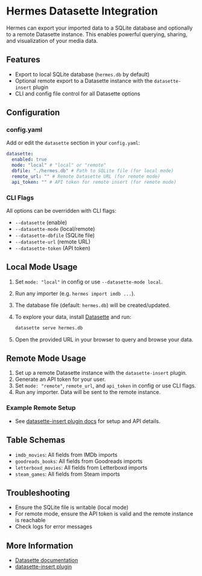 # Hermes Datasette Integration

Hermes can export your imported data to a SQLite database and optionally to a remote Datasette instance. This enables powerful querying, sharing, and visualization of your media data.

## Features

- Export to local SQLite database (`hermes.db` by default)
- Optional remote export to a Datasette instance with the `datasette-insert` plugin
- CLI and config file control for all Datasette options

## Configuration

### config.yaml

Add or edit the `datasette` section in your `config.yaml`:

```yaml
datasette:
  enabled: true
  mode: "local" # "local" or "remote"
  dbfile: "./hermes.db" # Path to SQLite file (for local mode)
  remote_url: "" # Remote Datasette URL (for remote mode)
  api_token: "" # API token for remote insert (for remote mode)
```

### CLI Flags

All options can be overridden with CLI flags:

- `--datasette` (enable)
- `--datasette-mode` (local/remote)
- `--datasette-dbfile` (SQLite file)
- `--datasette-url` (remote URL)
- `--datasette-token` (API token)

## Local Mode Usage

1. Set `mode: "local"` in config or use `--datasette-mode local`.
2. Run any importer (e.g. `hermes import imdb ...`).
3. The database file (default: `hermes.db`) will be created/updated.
4. To explore your data, install [Datasette](https://datasette.io/) and run:

   ```sh
   datasette serve hermes.db
   ```

5. Open the provided URL in your browser to query and browse your data.

## Remote Mode Usage

1. Set up a remote Datasette instance with the `datasette-insert` plugin.
2. Generate an API token for your user.
3. Set `mode: "remote"`, `remote_url`, and `api_token` in config or use CLI flags.
4. Run any importer. Data will be sent to the remote instance.

### Example Remote Setup

- See [datasette-insert plugin docs](https://github.com/simonw/datasette-insert) for setup and API details.

## Table Schemas

- `imdb_movies`: All fields from IMDb imports
- `goodreads_books`: All fields from Goodreads imports
- `letterboxd_movies`: All fields from Letterboxd imports
- `steam_games`: All fields from Steam imports

## Troubleshooting

- Ensure the SQLite file is writable (local mode)
- For remote mode, ensure the API token is valid and the remote instance is reachable
- Check logs for error messages

## More Information

- [Datasette documentation](https://docs.datasette.io/)
- [datasette-insert plugin](https://github.com/simonw/datasette-insert)
